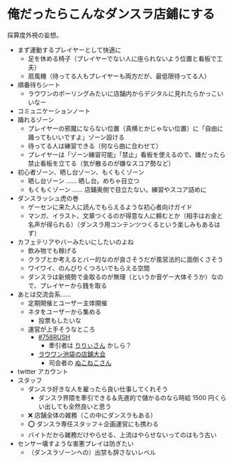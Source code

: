 # 俺だったらこんなダンスラ店鋪にする
採算度外視の妄想。

- まず運動するプレイヤーとして快適に
  - 足を休める椅子（プレイヤーでない人に座られないよう位置と看板で工夫）
  - 扇風機（待ってる人もプレイヤーも両方だが、最低限待ってる人）
- 順番待ちシート
  - ラウワンのボーリングみたいに店舗内からデジタルに見れたらかっこいいなー
- コミュニケーションノート
- 踊れるゾーン
  - プレイヤーの邪魔にならない位置（真横とかじゃない位置）に「自由に踊ってもいいですよ」ゾーン設ける
  - 待ってる人は練習できる（何なら曲に合わせて）
  - プレイヤーは「ゾーン練習可能」「禁止」看板を使えるので、嫌だったら禁止看板を立てる（気が散るのが嫌なスコア勢など）
- 初心者ゾーン、晒し台ゾーン、もくもくゾーン
  - 晒し台ゾーン …… 晒し台。めちゃ目立つ
  - もくもくゾーン …… 店鋪奥側で目立たない。練習やスコア詰めに
- ダンスラッシュ虎の巻
  - ゲーセンに来た人に読んでもらえるような初心者向けガイド
  - マンガ、イラスト、文章つくるのが得意な人に頼むとか（相手はお金と名声が得られる）（ダンスラ用コンテンツつくるという楽しみもあるはず）
- カフェテリアやバーみたいにしたいのよね
  - 飲み物でも稼げる
  - クラブとか考えるとバー的なのが良さそうだが風営法的に面倒くさそう
  - ワイワイ、のんびりくつろいでもらえる空間
  - ダンスラは新規勢で金取るのが無理（というか音ゲー大体そうか）なので、プレイヤーから銭を取る
- あとは交流会系……
  - 定期開催とユーザー主体開催
  - ネタをユーザーから集める
    - 投票もしたいな
  - 運営が上手そうなところ
    - [#758RUSH](https://twitter.com/nagoya_rush?lang=ja)
      - 牽引者は [りりぃさん](https://twitter.com/ugogon/status/1198241680828186624) かしら？
    - [ラウワン池袋の店鋪大会](https://www.youtube.com/watch?v=HpJ29O2zs04)
      - 司会者の [ぬこねこさん](https://twitter.com/nukoneko39)
- twitter アカウント
- スタッフ
  - ダンスラ好きな人を雇ったら良い仕事してくれそう
    - ダンスラ界隈を牽引できる＆先進的で儲かるのなら時給 1500 円くらい出しても全然良いと思う
  - :x: 店舗全体の雑務（この中にダンスラもある）
  - :o: ダンスラ専任スタッフ＋企画運営にも携わる
  - バイトだから雑務だけやらせる、上流はやらせないってのはもう古い
- センサー壊すような害悪プレイは防ぎたい
  - （ダンスラゾーンへの）出禁も辞さないレベル

